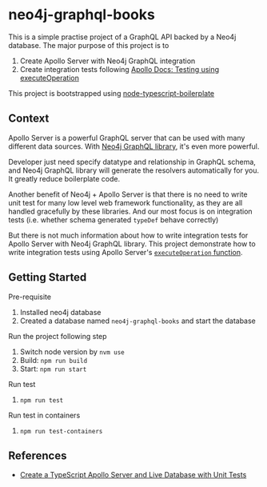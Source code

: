 # neo4j-graphql-books

This is a simple practise project of a GraphQL API backed by a Neo4j database. The major purpose of this project is to

1. Create Apollo Server with Neo4j GraphQL integration
2. Create integration tests following [Apollo Docs: Testing using executeOperation](https://www.apollographql.com/docs/apollo-server/testing/testing/#testing-using-executeoperation)

This project is bootstrapped using [node-typescript-boilerplate](https://github.com/jsynowiec/node-typescript-boilerplate)

## Context

Apollo Server is a powerful GraphQL server that can be used with many different data sources. With [Neo4j GraphQL library](https://neo4j.com/docs/graphql-manual/current/getting-started/), it's even more powerful.

Developer just need specify datatype and relationship in GraphQL schema, and Neo4j GraphQL library will generate the resolvers automatically for you. It greatly reduce boilerplate code.

Another benefit of Neo4j + Apollo Server is that there is no need to write unit test for many low level web framework functionality, as they are all handled gracefully by these libraries. And our most focus is on integration tests (i.e. whether schema generated `typeDef` behave correctly)

But there is not much information about how to write integration tests for Apollo Server with Neo4j GraphQL library. This project demonstrate how to write integration tests using Apollo Server's [`executeOperation` function](https://www.apollographql.com/docs/apollo-server/testing/testing/).

## Getting Started

Pre-requisite

1. Installed neo4j database
2. Created a database named `neo4j-graphql-books` and start the database

Run the project following step

1. Switch node version by `nvm use`
2. Build: `npm run build`
3. Start: `npm run start`

Run test

1. `npm run test`

Run test in containers

1. `npm run test-containers`

## References

* [Create a TypeScript Apollo Server and Live Database with Unit Tests](https://neo4j.com/developer-blog/create-a-typescript-apollo-server-and-live-database-with-unit-tests/)